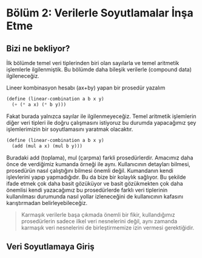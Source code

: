 # Bölüm 2: Verilerle Soyutlamalar İnşa Etme
## Bizi ne bekliyor? 
İlk bölümde temel veri tiplerinden biri olan sayılarla ve temel aritmetik işlemlerle ilgilenmiştik. Bu bölümde daha bileşik verilerle (compound data) ilgileneceğiz. 

Lineer kombinasyon hesabı (ax+by) yapan bir prosedür yazalım

 

```lisp
(define (linear-combination a b x y)
  (+ (* a x) (* b y)))
```

Fakat burada yalnızca sayılar ile ilgilenmeyeceğiz. Temel aritmetik işlemlerin diğer veri tipleri ile doğru çalışmasını istiyoruz bu durumda yapacağımız şey işlemlerimizin bir soyutlamasını yaratmak olacaktır. 

```lisp
(define (linear-combination a b x y)
  (add (mul a x) (mul b y)))
```

Buradaki add (toplama), mul (çarpma) farkli prosedürlerdir. Amacımız daha önce de verdiğimiz kumanda örneği ile aynı. Kullanıcının detayları bilmesi, prosedürün nasıl çalıştığını bilmesi önemli değil. Kumandanın kendi işlevlerini yapıp yapmadığıdır. Bu da bize bir kolaylık sağlıyor. Bu şekilde ifade etmek çok daha basit gözüküyor ve basit gözükmekten çok daha önemlisi kendi yazacağımız bu prosedürlerde farklı veri tiplerinin kullanılması durumunda nasıl yollar izleneceğini de kullanıcının kafasını karıştırmadan belirleyebileceğiz. 

> Karmaşık verilerle başa çıkmada önemli bir fikir, kullandığımız prosedürlerin sadece ilkel veri nesnelerini değil, aynı zamanda karmaşık veri nesnelerini de birleştirmemize izin vermesi gerektiğidir.

## Veri Soyutlamaya Giriş 
